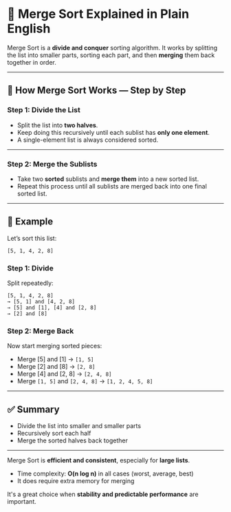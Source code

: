 # 🔀 Merge Sort Explained in Plain English

Merge Sort is a **divide and conquer** sorting algorithm. It works by splitting the list into smaller parts, sorting each part, and then **merging** them back together in order.

---

## 🧠 How Merge Sort Works — Step by Step

### Step 1: Divide the List
- Split the list into **two halves**.
- Keep doing this recursively until each sublist has **only one element**.
- A single-element list is always considered sorted.

---

### Step 2: Merge the Sublists
- Take two **sorted** sublists and **merge them** into a new sorted list.
- Repeat this process until all sublists are merged back into one final sorted list.

---
<div style="page-break-after: always;"></div>

## 🔁 Example

Let’s sort this list:

```
[5, 1, 4, 2, 8]
```

### Step 1: Divide
Split repeatedly:

```
[5, 1, 4, 2, 8]
→ [5, 1] and [4, 2, 8]
→ [5] and [1], [4] and [2, 8]
→ [2] and [8]
```

### Step 2: Merge Back
Now start merging sorted pieces:

- Merge [5] and [1] → `[1, 5]`
- Merge [2] and [8] → `[2, 8]`
- Merge [4] and [2, 8] → `[2, 4, 8]`
- Merge `[1, 5]` and `[2, 4, 8]` → `[1, 2, 4, 5, 8]`

---

## ✅ Summary

- Divide the list into smaller and smaller parts
- Recursively sort each half
- Merge the sorted halves back together

---

Merge Sort is **efficient and consistent**, especially for **large lists**.
- Time complexity: **O(n log n)** in all cases (worst, average, best)
- It does require extra memory for merging

It's a great choice when **stability and predictable performance** are important.
